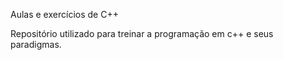 Aulas e exercícios de C++

Repositório utilizado para treinar a programação em c++ e seus paradigmas.
